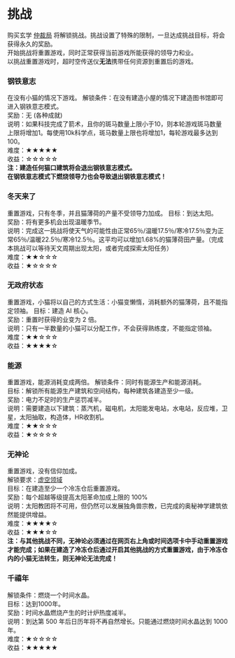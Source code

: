 # 挑战

   购买玄学 <a href="?file=001-猫咪百科/03-科学/02-玄学#仲裁局">仲裁局</a> 将解锁挑战。挑战设置了特殊的限制，一旦达成挑战目标，将会获得永久的奖励。  
   开始挑战将重置游戏，同时正常获得当前游戏所能获得的领导力和业。  
   以挑战重置游戏时，超时空传送仪**无法**携带任何资源到重置后的游戏。

### 钢铁意志

在没有小猫的情况下游戏。 
解锁条件：在没有建造小屋的情况下建造图书馆即可进入钢铁意志模式。  
奖励：无  (各种成就) <br>
说明：如果科技完成了箭术，且你的斑马数量上限小于10，则本轮游戏斑马数量上限将增加1。每使用10k科学点，斑马数量上限也将增加1，每轮游戏最多达到100。<br>
难度：★★★★★<br>
收益：☆☆☆☆☆<br>
**注：建造任何猫口建筑将会退出钢铁意志模式。<br>在钢铁意志模式下燃烧领导力也会导致退出钢铁意志模式！**

### 冬天来了

重置游戏，只有冬季，并且猫薄荷的产量不受领导力加成。
目标：到达太阳。  
奖励：将有更多机会出现温暖季节。  
说明：完成这一挑战将使天气的可能性由正常65％/温暖17.5％/寒冷17.5％变为正常65％/温暖22.5％/寒冷12.5％。这平均可以增加1.68%的猫薄荷田产量。（完成本挑战可以等待天文周期出现太阳，或者完成探索太阳任务）<br>
难度：★★☆☆☆<br>
收益：★☆☆☆☆<br>

### 无政府状态

重置游戏，小猫将以自己的方式生活：小猫变懒惰，消耗额外的猫薄荷，且不能指定领袖。 
目标：建造 AI 核心。  
奖励：重置时获得的业变为 2 倍。  
说明：只有一半数量的小猫可以分配工作，不会获得熟练度，不能指定领袖。<br>
难度：★★☆☆☆<br>
收益：★★★★☆<br>

### 能源

重置游戏，能源消耗变成两倍。
解锁条件：同时有能源生产和能源消耗。  
目标：解锁所有能源生产建筑和空间结构，每种建筑各建造至少一级。  
奖励：电力不足时的生产惩罚减半。  
说明：需要建造以下建筑：蒸汽机，磁电机，太阳能发电站，水电站，反应堆，卫星，太阳抽取，构造体，HR收割机。<br>
难度：★★☆☆☆<br>
收益：★☆☆☆☆<br>

### 无神论

重置游戏，没有信仰加成。  
解锁要求：<a href="?file=001-猫咪百科/03-科学/01-科学#虚空领域">虚空领域</a>   
目标：在建造至少一个冷冻仓后重置游戏。  
奖励：每个超越等级提高太阳革命加成上限的 100%  
说明：太阳教团将不可用，但仍然可以发展独角兽宗教，已完成的奥秘神学建筑依然能提供增益。<br>
难度：★★★★☆<br>
收益：★★★☆☆<br>
**注：与其他挑战不同，无神论必须通过在网页右上角或时间选项卡中手动重置游戏才能完成；如果在建造了冷冻仓后通过开启其他挑战的方式重置游戏，由于冷冻仓内的小猫无法转生，则无神论无法完成！**

### 千禧年

解锁条件：燃烧一个时间水晶。  
目标：达到1000年。  
奖励：时间水晶燃烧产生的时计炉热度减半。  
说明：到达第 500 年后日历年将不再自然增长。只能通过燃烧时间水晶达到 1000 年。<br>
难度：★☆☆☆☆<br>
收益：★★★★★<br> 